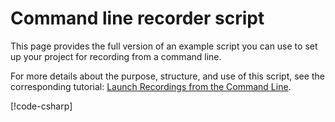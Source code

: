 # Command line recorder script

This page provides the full version of an example script you can use to set up your project for recording from a command line.

For more details about the purpose, structure, and use of this script, see the corresponding tutorial: [Launch Recordings from the Command Line]().

[!code-csharp[](CommandLineRecorder.cs)]
